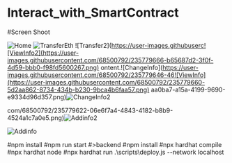 ﻿# Interact_with_SmartContract
#Screen Shoot

![Home](https://user-images.githubusercontent.com/68500792/235779594-d4562392-0f49-469a-8268-fb83fa5a9a16.png)
![TransferEth](https://user-images.githubusercontent.com/68500792/235779614-9c9e97db-8672-40c0-9cf9-806a775802c9.png)
![Transfer2](https://user-images.githubuserc![ViewInfo2](https://user-images.githubusercontent.com/68500792/235779666-b65687d2-3f0f-4d59-bbb0-f98fd5600267.png)
ontent.![ChangeInfo](https://user-images.githubusercontent.com/68500792/235779646-46![ViewInfo](https://user-images.githubusercontent.com/68500792/235779660-5d2aa862-8734-434b-b230-9bca4b6faa57.png)
aa0ba7-a15a-4199-9690-e9334d96d357.png)![ChangeInfo2](https://user-images.githubusercontent.com/68500792/235779653-683fb0cc-73d3-48a9-8963-905f2ef0e99c.png)

com/68500792/235779622-06e6f7a4-4843-4182-b8b9-4524a1c7a0e5.png)![Addinfo2](https://user-images.githubusercontent.com/68500792/235779639-d390bdd1-44cc-4697-b36f-51555878afae.png)

![Addinfo](https://user-images.githubusercontent.com/68500792/235779630-a13361f6-f7a9-4f09-b0d9-41564fb27369.png)

#npm install
#npm run start
#>backend
#npm install
#npx hardhat compile
#npx hardhat node
#npx hardhat run .\scripts\deploy.js --network localhost

